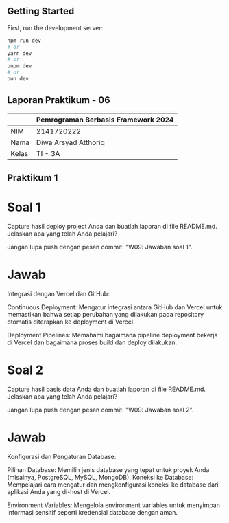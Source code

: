 ## Getting Started

First, run the development server:

```bash
npm run dev
# or
yarn dev
# or
pnpm dev
# or
bun dev
```

## Laporan Praktikum - 06

|       | Pemrograman Berbasis Framework 2024 |
| ----- | ----------------------------------- |
| NIM   | 2141720222                          |
| Nama  | Diwa Arsyad Atthoriq                |
| Kelas | TI - 3A                             |

## Praktikum 1

# Soal 1

Capture hasil deploy project Anda dan buatlah laporan di file README.md. Jelaskan apa yang telah Anda pelajari?

Jangan lupa push dengan pesan commit: "W09: Jawaban soal 1".

# Jawab

Integrasi dengan Vercel dan GitHub:

Continuous Deployment: Mengatur integrasi antara GitHub dan Vercel untuk memastikan bahwa setiap perubahan yang dilakukan pada repository otomatis diterapkan ke deployment di Vercel.

Deployment Pipelines: Memahami bagaimana pipeline deployment bekerja di Vercel dan bagaimana proses build dan deploy dilakukan.

# Soal 2

Capture hasil basis data Anda dan buatlah laporan di file README.md. Jelaskan apa yang telah Anda pelajari?

Jangan lupa push dengan pesan commit: "W09: Jawaban soal 2".

# Jawab

Konfigurasi dan Pengaturan Database:

Pilihan Database: Memilih jenis database yang tepat untuk proyek Anda (misalnya, PostgreSQL, MySQL, MongoDB).
Koneksi ke Database: Mempelajari cara mengatur dan mengkonfigurasi koneksi ke database dari aplikasi Anda yang di-host di Vercel.

Environment Variables: Mengelola environment variables untuk menyimpan informasi sensitif seperti kredensial database dengan aman.
